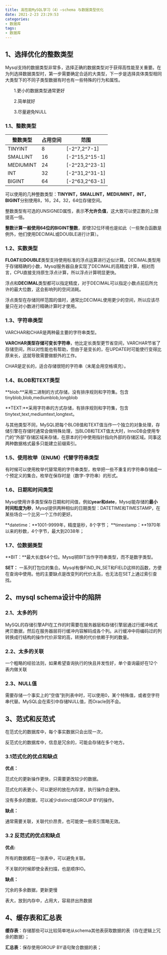 ```yaml
---
title: 高性能MySQL学习（4）—schema 与数据类型优化
date: 2021-2-23 23:29:53
categories:
- 数据库
tags:
- 数据库
---
```


## 1、选择优化的整数类型

Mysql支持的数据类型非常多，选择正确的数据类型对于获得高性能至关重要。在为列选择数据类型时，第一步需要确定合适的大类型，下一步是选择具体类型相同大类型下的不同子类型数据有时也有一些特殊的行为和属性。

　　1.更小的数据类型通常更好

　　2.简单就好

　　3.尽量避免NULL

### 1.1、整数类型

| 整数类型  | 占用空间 | 范围           |
| --------- | -------- | -------------- |
| TINYINT   | 8        | [-2^7,2^7-1]   |
| SMALLINT  | 16       | [-2^15,2^15-1] |
| MEDIUMINT | 24       | [-2^23,2^23-1] |
| INT       | 32       | [-2^31,2^31-1] |
| BIGINT    | 64       | [-2^63,2^63-1] |

可以使用的几种整数类型：**TINYINT，SMALLINT，MEDIUMINT，INT，BIGINT**分别使用8，16，24，32，64位存储空间。

整数类型有可选的UNSIGNED属性，表示**不允许负值**，这大致可以使正数的上限提高一倍。

**整数计算一般使用64位的BIGINT整数**，即使32位环境也是如此（一些聚合函数是例外，他们使用DECIMAL或DOUBLE进行计算）。

### 1.2、**实数类型**

**FLOAT**和**DOUBLE**类型支持使用标准的浮点运算进行近似计算。DECIMAL类型用于存储精确的小数，Mysql服务器自身实现了DECIMAL的高精度计算，相对而言，CPU直接支持原生浮点计算，所以浮点计算明显更快。

浮点和**DECIMAL**类型都可以指定精度，对于DECIMAL可以指定小数点前后所允许的最大位数，这会影响列的空间消耗。

浮点类型在存储同样范围的值时，通常比DECIMAL使用更少的空间，所以应该尽量只在对小数进行精确计算时才使用。

### 1.3、**字符串类型**

VARCHAR和CHAR是两种最主要的字符串类型。

**VARCHAR类型存储可变长字符串**，他比定长类型更节省空间，VARCHAR节省了存储空间，所以对性能也有帮助，但由于是变长的，在UPDATE时可能使行变得比原来长，这就导致需要做额外的工作。

CHAR是定长的，适合存储很短的字符串（末尾会用空格填充）。

### 1.4、**BLOB和TEXT类型**

**blob:**采用二进制的方式存储，没有排序规则和字符集。包含tinyblob,blob,mediumblob,longblob

**TEXT:**采用字符串的方式存储，有排序规则和字符集，包含tinytext,text,mediumtext,longtext。

与其他类型不同，MySQL把每个BLOB值和TEXT值当作一个独立的对象处理，存储引擎在存储时通常会做特殊处理，当BLOB和TEXT值太大时，InnoDB会使用专门的“外部”存储区域来存储，在原本的行中使用指针指向外部的存储区域。同事这两种数据格式最多只能建立前缀索引。

### 1.5、**使用枚举（ENUM）代替字符串类型**

有时候可以使用枚举代替常用的字符串类型，枚举把一些不重复的字符串存储成一个预定义的集合。枚举在保存时是（数字-字符串）的形式。

### 1.6、**日期和时间类型**

Mysql使用许多类型保存日期和时间值，例如**year和date**，Mysql能存储的**最小时间粒度为秒**，Mysql提供两种相似的日期类型：DATETIME和TIMESTAMP，在某些场合一个比另一个工作的更好。

**datetime：**1001-9999年，精度是秒，8个字节；
**timestamp：**1970年以来的秒数，4个字节，最大到2038年；

### 1.7、**位数据类型**

**BIT：**最大长度64个位。Mysql把BIT当作字符串类型，而不是数字类型。

**SET：** 一系列打包位的集合。Mysql有像FIND_IN_SET和FIELD这样的函数，方便在查询中使用。他的主要缺点是改变列的代价太高，也无法在SET上通过索引查找。

## 2、mysql schema设计中的陷阱

### 2.1、太多的列

 MySQL的存储引擎API在工作的时需要在服务器层和存储引擎层通过行缓冲格式拷贝数据，然后在服务器层将行缓冲内容解码成各个列。从行缓冲中将编码过的列转换成行结构的操作代价非常的高，转换的代价依赖于列的数量。

### 2.2、太多的关联

 一个粗略的经验法则，如果希望查询执行的快且并发性好，单个查询最好在12个表内做关联

### 2.3、NULL值

 需要存储一个事实上的“空值”到列表中时，可以使用0，某个特殊值，或者空字符串代替。MySQL会在索引中存储NULL值，而Oracle则不会。

## 3、范式和反范式

 在范式化的数据库中，每个事实数据只会出现一次，

 反范式化的数据库中，信息是冗余的，可能会存储在多个地方。

### 3.1范式化的优点和缺点

**优点：**

 范式化的更新操作更快，只需要更改较少的数据。

 范式化的表更小，可以更好的放在内存里，执行操作会更快。

 没有多余的数据，可以减少distinct或GROUP BY的操作。

**缺点：**

 通常需要关联，关联代价昂贵，也可能使一些索引策略无效。

### 3.2 反范式的优点和缺点

**优点:**

 所有的数据都在一张表中，可以避免关联。

 不关联的时候即使全表扫描，也是顺序IO。

**缺点：**

 冗余的多余数据，更新更慢

 表大，放到内存中，占用大，容易挤出热数据

## 4、缓存表和汇总表

**缓存表**：存储那些可以比较简单地从schema其他表获取数据的表（存在逻辑上冗余的数据）；

**汇总表**：保存使用GROUP BY语句聚合数据的表；